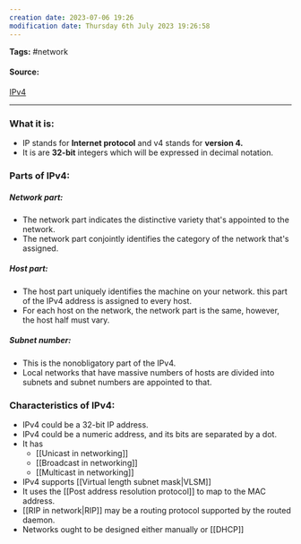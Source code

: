 ```yaml
---
creation date: 2023-07-06 19:26
modification date: Thursday 6th July 2023 19:26:58
---
```


**Tags:** #network 

#### Source:
[IPv4](https://www.geeksforgeeks.org/what-is-ipv4/)

--------------------------------------

### What it is:

* IP stands for **Internet protocol** and v4 stands for **version 4.**
* It is are **32-bit** integers which will be expressed in decimal notation.

### Parts of IPv4:

##### Network part:
* The network part indicates the distinctive variety that's appointed to the network.
* The network part conjointly identifies the category of the network that's assigned.

##### Host part:
* The host part uniquely identifies the machine on your network. this part of the IPv4 address is assigned to every host.
* For each host on the network, the network part is the same, however, the host half must vary.

##### Subnet number:
* This is the nonobligatory part of the IPv4.
* Local networks that have massive numbers of hosts are divided into subnets and subnet numbers are appointed to that.


### Characteristics of IPv4:
* IPv4 could be a 32-bit IP address.
* IPv4 could be a numeric address, and its bits are separated by a dot.
* It has
	* [[Unicast in networking]]
	* [[Broadcast in networking]]
	* [[Multicast in networking]]
* IPv4 supports [[Virtual length subnet mask|VLSM]]
* It uses the [[Post address resolution protocol]] to map to the MAC address.
* [[RIP in network|RIP]] may be a routing protocol supported by the routed daemon.
* Networks ought to be designed either manually or [[DHCP]]
 

